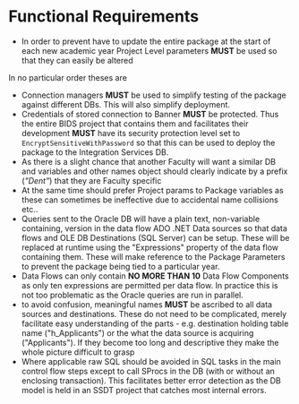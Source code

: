 # Functional Requirements

- In order to prevent have to update the entire package at the start of each new academic year
Project Level parameters **MUST** be used so that they can easily be altered

In no particular order theses are
- Connection managers **MUST** be used to simplify testing of the package against different DBs.
This will also simplify deployment.
- Credentials of stored connection to Banner **MUST** be protected. Thus the entire BIDS project
that contains them and facilitates their development **MUST** have its security protection level
set to `EncryptSensitiveWithPassword` so that this can be used to deploy the package to the
Integration Services DB.
- As there is a slight chance that another Faculty will want a similar DB and variables and other
names object should clearly indicate by a prefix (*"Dent"*) that they are Faculty specific
- At the same time should prefer Project params to Package variables as these can sometimes be
ineffective due to accidental name collisions etc..
- Queries sent to the Oracle DB will have a plain text, non-variable containing, version in the data
flow ADO .NET Data sources so that data flows and OLE DB Destinations (SQL Server) can be
setup. These will be replaced at runtime using the "Expressions" property of the data flow
containing them. These will make reference to the Package Parameters to prevent the package
being tied to a particular year.
- Data Flows can only contain **NO MORE THAN 10** Data Flow Components as only ten expressions
are permitted per data flow. In practice this is not too problematic as the Oracle queries are run in
parallel.
- to avoid confusion, meaningful names **MUST** be ascribed to all data sources and destinations. These
do not need to be complicated, merely facilitate easy understanding of the parts - e.g. destination
holding table name ("h_Applicants") or the what the data source is acquiring ("Applicants").
If they become too long and descriptive they make the whole picture difficult to grasp
- Where applicable raw SQL should be avoided in SQL tasks in the main control flow steps except to
call SProcs in the DB (with or without an enclosing transaction). This facilitates better error detection
as the DB model is held in an SSDT project that catches most internal errors.
